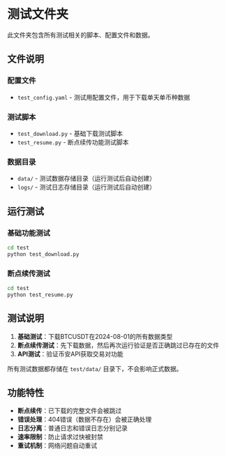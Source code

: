 # 测试文件夹

此文件夹包含所有测试相关的脚本、配置文件和数据。

## 文件说明

### 配置文件
- `test_config.yaml` - 测试用配置文件，用于下载单天单币种数据

### 测试脚本
- `test_download.py` - 基础下载测试脚本
- `test_resume.py` - 断点续传功能测试脚本

### 数据目录
- `data/` - 测试数据存储目录（运行测试后自动创建）
- `logs/` - 测试日志存储目录（运行测试后自动创建）

## 运行测试

### 基础功能测试
```bash
cd test
python test_download.py
```

### 断点续传测试
```bash
cd test
python test_resume.py
```

## 测试说明

1. **基础测试**：下载BTCUSDT在2024-08-01的所有数据类型
2. **断点续传测试**：先下载数据，然后再次运行验证是否正确跳过已存在的文件
3. **API测试**：验证币安API获取交易对功能

所有测试数据都存储在 `test/data/` 目录下，不会影响正式数据。

## 功能特性

- **断点续传**：已下载的完整文件会被跳过
- **错误处理**：404错误（数据不存在）会被正确处理
- **日志分离**：普通日志和错误日志分别记录
- **速率限制**：防止请求过快被封禁
- **重试机制**：网络问题自动重试